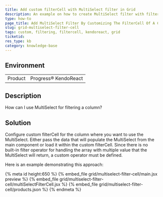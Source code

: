 ```yaml
---
title: Add custom filterCell with MultiSelect filter in Grid
description: An example on how to create MultiSelect filter with filterCell for a column in KendoReact Grid.
type: how-to
page_title: Add MultiSelect Filter By Customizing The FilterCell Of A Column - KendoReact Grid
slug: grid-multiselect-filter-cell
tags: custom, filtering, filtercell, kendoreact, grid
ticketid: 
res_type: kb
category: knowledge-base
---
```


## Environment

<table>
    <tbody>
	    <tr>
	    	<td>Product</td>
	    	<td>Progress® KendoReact</td>
	    </tr>
    </tbody>
</table>


## Description

How can I use MultiSelect for filtering a column?

## Solution 

Configure custom filterCell for the column where you want to use the MultiSelect. Either pass the data that will populate the MultiSelect from the main component or load it within the custom filterCell. Since there is no built-in filter operator for handling the array with multiple value that the MultiSelect will return, a custom operator must be defined.

Here is an example demonstrating this approach:

{% meta id height:650 %}
{% embed_file grid/multiselect-filter-cell/main.jsx preview %}
{% embed_file grid/multiselect-filter-cell/multiSelectFilterCell.jsx %}
{% embed_file grid/multiselect-filter-cell/products.json %}
{% endmeta %}
 
